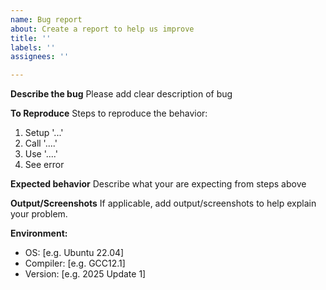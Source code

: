 ```yaml
---
name: Bug report
about: Create a report to help us improve
title: ''
labels: ''
assignees: ''

---
```


**Describe the bug**
Please add clear description of bug

**To Reproduce**
Steps to reproduce the behavior:
1. Setup '...'
2. Call '....'
3. Use '....'
4. See error

**Expected behavior**
Describe what your are expecting from steps above

**Output/Screenshots**
If applicable, add output/screenshots to help explain your problem.

**Environment:**
 - OS: [e.g. Ubuntu 22.04]
 - Compiler: [e.g. GCC12.1]
 - Version: [e.g. 2025 Update 1]
